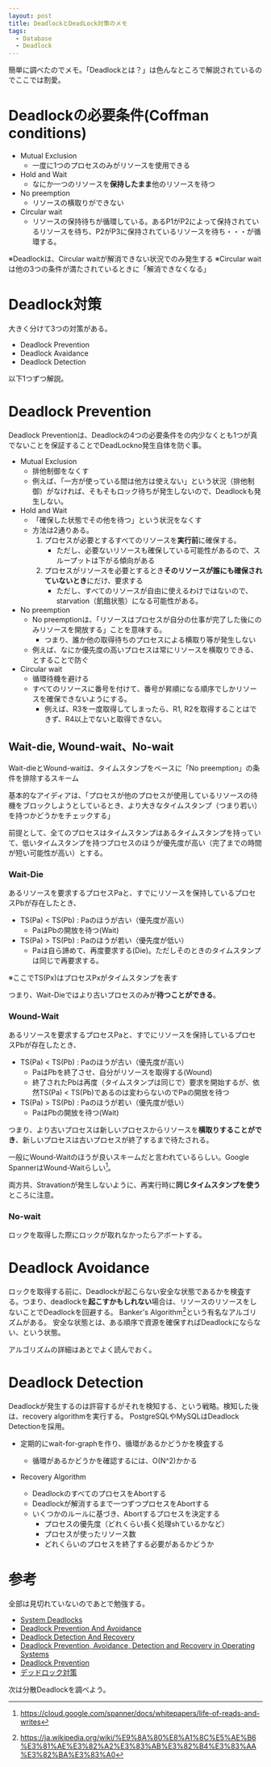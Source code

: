 ```yaml
---
layout: post
title: DeadlockとDeadLock対策のメモ
tags:
  - Database
  - Deadlock
---
```


簡単に調べたのでメモ。「Deadlockとは？」は色んなところで解説されているのでここでは割愛。

# Deadlockの必要条件(Coffman conditions)
* Mutual Exclusion
  * 一度に1つのプロセスのみがリソースを使用できる
* Hold and Wait
  * なにか一つのリソースを**保持したまま**他のリソースを待つ
* No preemption
  * リソースの横取りができない
* Circular wait
  * リソースの保持待ちが循環している。あるP1がP2によって保持されているリソースを待ち、P2がP3に保持されているリソースを待ち・・・が循環する。

※Deadlockは、Circular waitが解消できない状況でのみ発生する
※Circular waitは他の3つの条件が満たされているときに「解消できなくなる」

# Deadlock対策
大きく分けて3つの対策がある。
* Deadlock Prevention
* Deadlock Avaidance
* Deadlock Detection

以下1つずつ解説。

# Deadlock Prevention
Deadlock Preventionは、Deadlockの4つの必要条件をの内少なくとも1つが真でないことを保証することでDeadLockno発生自体を防ぐ事。
* Mutual Exclusion
  * 排他制御をなくす
  * 例えば、「一方が使っている間は他方は使えない」という状況（排他制御）がなければ、そもそもロック待ちが発生しないので、Deadlockも発生しない。
* Hold and Wait
  * 「確保した状態でその他を待つ」という状況をなくす
  * 方法は2通りある。
    1. プロセスが必要とするすべてのリソースを**実行前**に確保する。
       * ただし、必要ないリソースも確保している可能性があるので、スループットは下がる傾向がある
    2. プロセスがリソースを必要とするとき**そのリソースが誰にも確保されていないとき**にだけ、要求する
       * ただし、すべてのリソースが自由に使えるわけではないので、starvation（飢餓状態）になる可能性がある。
* No preemption
  * No preemptionは、「リソースはプロセスが自分の仕事が完了した後にのみリソースを開放する」ことを意味する。
    * つまり、誰か他の取得待ちのプロセスによる横取り等が発生しない
  * 例えば、なにか優先度の高いプロセスは常にリソースを横取りできる、とすることで防ぐ
* Circular wait
  * 循環待機を避ける
  * すべてのリソースに番号を付けて、番号が昇順になる順序でしかリソースを確保できないようにする。
    * 例えば、R3を一度取得してしまったら、R1, R2を取得することはできず、R4以上でないと取得できない。

## Wait-die, Wound-wait、No-wait
Wait-dieとWound-waitは、タイムスタンプをベースに「No preemption」の条件を排除するスキーム

基本的なアイディアは、「プロセスが他のプロセスが使用しているリソースの待機をブロックしようとしているとき、より大きなタイムスタンプ（つまり若い）を持つかどうかをチェックする」

前提として、全てのプロセスはタイムスタンプはあるタイムスタンプを持っていて、低いタイムスタンプを持つプロセスのほうが優先度が高い（完了までの時間が短い可能性が高い）とする。

### Wait-Die
あるリソースを要求するプロセスPaと、すでにリソースを保持しているプロセスPbが存在したとき、
* TS(Pa) < TS(Pb) : Paのほうが古い（優先度が高い）
  * PaはPbの開放を待つ(Wait)
* TS(Pa) > TS(Pb) : Paのほうが若い（優先度が低い）
  * Paは自ら諦めて、再度要求する(Die)。ただしそのときのタイムスタンプは同じで再要求する。

※ここでTS(Px)はプロセスPxがタイムスタンプを表す

つまり、Wait-Dieではより古いプロセスのみが**待つことができる**。

### Wound-Wait
あるリソースを要求するプロセスPaと、すでにリソースを保持しているプロセスPbが存在したとき、
* TS(Pa) < TS(Pb) : Paのほうが古い（優先度が高い）
  * PaはPbを終了させ、自分がリソースを取得する(Wound)
  * 終了されたPbは再度（タイムスタンプは同じで）要求を開始するが、依然TS(Pa) < TS(Pb)であるのは変わらないのでPaの開放を待つ
* TS(Pa) > TS(Pb) : Paのほうが若い（優先度が低い）
  * PaはPbの開放を待つ(Wait)

つまり、より古いプロセスは新しいプロセスからリソースを**横取りすることができ**、新しいプロセスは古いプロセスが終了するまで待たされる。

一般にWound-Waitのほうが良いスキームだと言われているらしい。Google SpannerはWound-Waitらしい[^spanner]。

両方共、Stravationが発生しないように、再実行時に**同じタイムスタンプを使う**ところに注意。

[^spanner]:https://cloud.google.com/spanner/docs/whitepapers/life-of-reads-and-writes

### No-wait
ロックを取得した際にロックが取れなかったらアボートする。

# Deadlock Avoidance
ロックを取得する前に、Deadlockが起こらない安全な状態であるかを検査する。つまり、deadlockを**起こすかもしれない**場合は、リソースのリソースをしないことでDeadlockを回避する。
Banker's Algorithm[^bankers_algorithm]という有名なアルゴリズムがある。
安全な状態とは、ある順序で資源を確保すればDeadlockにならない、という状態。

アルゴリズムの詳細はあとでよく読んでおく。

[^bankers_algorithm]: https://ja.wikipedia.org/wiki/%E9%8A%80%E8%A1%8C%E5%AE%B6%E3%81%AE%E3%82%A2%E3%83%AB%E3%82%B4%E3%83%AA%E3%82%BA%E3%83%A0

# Deadlock Detection
Deadlockが発生するのは許容するがそれを検知する、という戦略。検知した後は、recovery algorithmを実行する。
PostgreSQLやMySQLはDeadlock Detectionを採用。

* 定期的にwait-for-graphを作り、循環があるかどうかを検査する
  * 循環があるかどうかを確認するには、O(N^2)かかる

* Recovery Algorithm
  * DeadlockのすべてのプロセスをAbortする
  * Deadlockが解消するまで一つずつプロセスをAbortする
  * いくつかのルールに基づき、Abortするプロセスを決定する
    * プロセスの優先度（どれくらい長く処理shているかなど）
    * プロセスが使ったリソース数
    * どれくらいのプロセスを終了する必要があるかどうか

# 参考
全部は見切れていないのであとで勉強する。
* [System Deadlocks](https://people.cs.umass.edu/~mcorner/courses/691J/papers/TS/coffman_deadlocks/coffman_deadlocks.pdf)
* [Deadlock Prevention And Avoidance](https://www.geeksforgeeks.org/deadlock-prevention/)
* [Deadlock Detection And Recovery](https://www.geeksforgeeks.org/deadlock-detection-recovery/)
* [Deadlock Prevention, Avoidance, Detection and Recovery in Operating Systems](https://javajee.com/deadlock-prevention-avoidance-detection-and-recovery-in-operating-systems)
* [Deadlock Prevention](http://www.cs.colostate.edu/~cs551/CourseNotes/Deadlock/WaitWoundDie.html)
* [デッドロック対策](https://qiita.com/kumagi/items/1b45352160c101928d7e)

次は分散Deadlockを調べよう。
